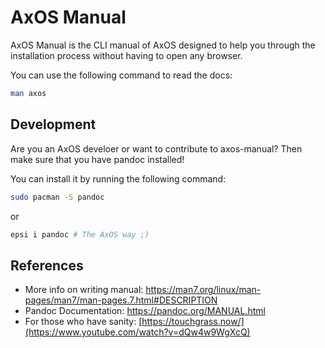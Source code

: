# AxOS Manual

AxOS Manual is the CLI manual of AxOS designed to help you through the installation process without having to open any browser.

You can use the following command to read the docs:

```bash
man axos
```

## Development

Are you an AxOS develoer or want to contribute to axos-manual? Then make sure that you have pandoc installed!

You can install it by running the following command:

```bash
sudo pacman -S pandoc
```

or

```bash
epsi i pandoc # The AxOS way ;)
```

## References

- More info on writing manual: https://man7.org/linux/man-pages/man7/man-pages.7.html#DESCRIPTION
- Pandoc Documentation: https://pandoc.org/MANUAL.html
- For those who have sanity: [https://touchgrass.now/](https://www.youtube.com/watch?v=dQw4w9WgXcQ)
